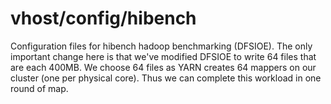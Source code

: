 # vhost/config/hibench

Configuration files for hibench hadoop benchmarking (DFSIOE). The only important
change here is that we've modified DFSIOE to write 64 files that are each
400MB. We choose 64 files as YARN creates 64 mappers on our cluster (one per
physical core). Thus we can complete this workload in one round of map.